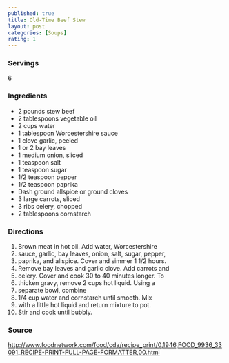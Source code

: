 ```yaml
---
published: true
title: Old-Time Beef Stew
layout: post
categories: [Soups]
rating: 1
---
```

### Servings
6

### Ingredients
- 2 pounds stew beef
- 2 tablespoons vegetable oil
- 2 cups water
- 1 tablespoon Worcestershire sauce
- 1 clove garlic, peeled
- 1 or 2 bay leaves
- 1 medium onion, sliced
- 1 teaspoon salt
- 1 teaspoon sugar
- 1/2 teaspoon pepper
- 1/2 teaspoon paprika
- Dash ground allspice or ground cloves
- 3 large carrots, sliced
- 3 ribs celery, chopped
- 2 tablespoons cornstarch

### Directions
1. Brown meat in hot oil. Add water, Worcestershire
2. sauce, garlic, bay leaves, onion, salt, sugar, pepper,
3. paprika, and allspice. Cover and simmer 1 1/2 hours.
4. Remove bay leaves and garlic clove. Add carrots and
5. celery. Cover and cook 30 to 40 minutes longer. To
6. thicken gravy, remove 2 cups hot liquid. Using a
7. separate bowl, combine
8. 1/4 cup water and cornstarch until smooth. Mix
9. with a little hot liquid and return mixture to pot.
10. Stir and cook until bubbly.

### Source
<a href="http://www.foodnetwork.com/food/cda/recipe_print/0,1946,FOOD_9936_33091_RECIPE-PRINT-FULL-PAGE-FORMATTER,00.html" target="new">http://www.foodnetwork.com/food/cda/recipe_print/0,1946,FOOD_9936_33091_RECIPE-PRINT-FULL-PAGE-FORMATTER,00.html</a>

